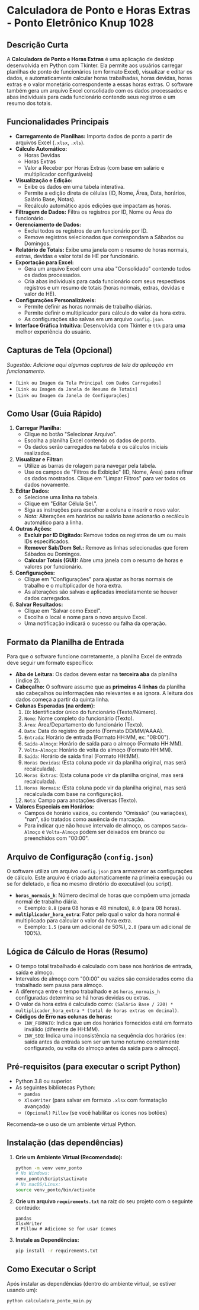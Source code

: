 # Calculadora de Ponto e Horas Extras - Ponto Eletrônico Knup 1028

## Descrição Curta

A **Calculadora de Ponto e Horas Extras** é uma aplicação de desktop desenvolvida em Python com Tkinter. Ela permite aos usuários carregar planilhas de ponto de funcionários (em formato Excel), visualizar e editar os dados, e automaticamente calcular horas trabalhadas, horas devidas, horas extras e o valor monetário correspondente a essas horas extras. O software também gera um arquivo Excel consolidado com os dados processados e abas individuais para cada funcionário contendo seus registros e um resumo dos totais.

## Funcionalidades Principais

* **Carregamento de Planilhas:** Importa dados de ponto a partir de arquivos Excel (`.xlsx`, `.xls`).
* **Cálculo Automático:**
    * Horas Devidas
    * Horas Extras
    * Valor a Receber por Horas Extras (com base em salário e multiplicador configuráveis)
* **Visualização e Edição:**
    * Exibe os dados em uma tabela interativa.
    * Permite a edição direta de células (ID, Nome, Área, Data, horários, Salário Base, Notas).
    * Recálculo automático após edições que impactam as horas.
* **Filtragem de Dados:** Filtra os registros por ID, Nome ou Área do funcionário.
* **Gerenciamento de Dados:**
    * Exclui todos os registros de um funcionário por ID.
    * Remove registros selecionados que correspondam a Sábados ou Domingos.
* **Relatório de Totais:** Exibe uma janela com o resumo de horas normais, extras, devidas e valor total de HE por funcionário.
* **Exportação para Excel:**
    * Gera um arquivo Excel com uma aba "Consolidado" contendo todos os dados processados.
    * Cria abas individuais para cada funcionário com seus respectivos registros e um resumo de totais (horas normais, extras, devidas e valor de HE).
* **Configurações Personalizáveis:**
    * Permite definir as horas normais de trabalho diárias.
    * Permite definir o multiplicador para cálculo do valor da hora extra.
    * As configurações são salvas em um arquivo `config.json`.
* **Interface Gráfica Intuitiva:** Desenvolvida com Tkinter e `ttk` para uma melhor experiência do usuário.

## Capturas de Tela (Opcional)

*Sugestão: Adicione aqui algumas capturas de tela da aplicação em funcionamento.*

* `[Link ou Imagem da Tela Principal com Dados Carregados]`
* `[Link ou Imagem da Janela de Resumo de Totais]`
* `[Link ou Imagem da Janela de Configurações]`

## Como Usar (Guia Rápido)

1.  **Carregar Planilha:**
    * Clique no botão "Selecionar Arquivo".
    * Escolha a planilha Excel contendo os dados de ponto.
    * Os dados serão carregados na tabela e os cálculos iniciais realizados.
2.  **Visualizar e Filtrar:**
    * Utilize as barras de rolagem para navegar pela tabela.
    * Use os campos de "Filtros de Exibição" (ID, Nome, Área) para refinar os dados mostrados. Clique em "Limpar Filtros" para ver todos os dados novamente.
3.  **Editar Dados:**
    * Selecione uma linha na tabela.
    * Clique em "Editar Célula Sel.".
    * Siga as instruções para escolher a coluna e inserir o novo valor.
    * *Nota:* Alterações em horários ou salário base acionarão o recálculo automático para a linha.
4.  **Outras Ações:**
    * **Excluir por ID Digitado:** Remove todos os registros de um ou mais IDs especificados.
    * **Remover Sab/Dom Sel.:** Remove as linhas selecionadas que forem Sábados ou Domingos.
    * **Calcular Totais (GUI):** Abre uma janela com o resumo de horas e valores por funcionário.
5.  **Configurações:**
    * Clique em "Configurações" para ajustar as horas normais de trabalho e o multiplicador de hora extra.
    * As alterações são salvas e aplicadas imediatamente se houver dados carregados.
6.  **Salvar Resultados:**
    * Clique em "Salvar como Excel".
    * Escolha o local e nome para o novo arquivo Excel.
    * Uma notificação indicará o sucesso ou falha da operação.

## Formato da Planilha de Entrada

Para que o software funcione corretamente, a planilha Excel de entrada deve seguir um formato específico:

* **Aba de Leitura:** Os dados devem estar na **terceira aba** da planilha (índice 2).
* **Cabeçalho:** O software assume que as **primeiras 4 linhas** da planilha são cabeçalhos ou informações não relevantes e as ignora. A leitura dos dados começa a partir da quinta linha.
* **Colunas Esperadas (na ordem):**
    1.  `ID`: Identificador único do funcionário (Texto/Número).
    2.  `Nome`: Nome completo do funcionário (Texto).
    3.  `Área`: Área/Departamento do funcionário (Texto).
    4.  `Data`: Data do registro de ponto (Formato DD/MM/AAAA).
    5.  `Entrada`: Horário de entrada (Formato HH:MM, ex: "08:00").
    6.  `Saída-Almoço`: Horário de saída para o almoço (Formato HH:MM).
    7.  `Volta-Almoço`: Horário de volta do almoço (Formato HH:MM).
    8.  `Saída`: Horário de saída final (Formato HH:MM).
    9.  `Horas Devidas`: (Esta coluna pode vir da planilha original, mas será recalculada).
    10. `Horas Extras`: (Esta coluna pode vir da planilha original, mas será recalculada).
    11. `Horas Normais`: (Esta coluna pode vir da planilha original, mas será recalculada com base na configuração).
    12. `Nota`: Campo para anotações diversas (Texto).
* **Valores Especiais em Horários:**
    * Campos de horário vazios, ou contendo "Omissão" (ou variações), "nan", são tratados como ausência de marcação.
    * Para indicar que não houve intervalo de almoço, os campos `Saída-Almoço` e `Volta-Almoço` podem ser deixados em branco ou preenchidos com "00:00".

## Arquivo de Configuração (`config.json`)

O software utiliza um arquivo `config.json` para armazenar as configurações de cálculo. Este arquivo é criado automaticamente na primeira execução ou se for deletado, e fica no mesmo diretório do executável (ou script).

* **`horas_normais_h`**: Número decimal de horas que compõem uma jornada normal de trabalho diária.
    * Exemplo: `8.8` (para 08 horas e 48 minutos), `8.0` (para 08 horas).
* **`multiplicador_hora_extra`**: Fator pelo qual o valor da hora normal é multiplicado para calcular o valor da hora extra.
    * Exemplo: `1.5` (para um adicional de 50%), `2.0` (para um adicional de 100%).

## Lógica de Cálculo de Horas (Resumo)

* O tempo total trabalhado é calculado com base nos horários de entrada, saída e almoço.
* Intervalos de almoço com "00:00" ou vazios são considerados como dia trabalhado sem pausa para almoço.
* A diferença entre o tempo trabalhado e as `horas_normais_h` configuradas determina se há horas devidas ou extras.
* O valor da hora extra é calculado como: `(Salário Base / 220) * multiplicador_hora_extra * (total de horas extras em decimal)`.
* **Códigos de Erro nas colunas de horas:**
    * `INV_FORMATO`: Indica que um dos horários fornecidos está em formato inválido (diferente de HH:MM).
    * `INV_SEQ`: Indica uma inconsistência na sequência dos horários (ex: saída antes da entrada sem ser um turno noturno corretamente configurado, ou volta do almoço antes da saída para o almoço).

## Pré-requisitos (para executar o script Python)

* Python 3.8 ou superior.
* As seguintes bibliotecas Python:
    * `pandas`
    * `XlsxWriter` (para salvar em formato `.xlsx` com formatação avançada)
    * `(Opcional)` `Pillow` (se você habilitar os ícones nos botões)

Recomenda-se o uso de um ambiente virtual Python.

## Instalação (das dependências)

1.  **Crie um Ambiente Virtual (Recomendado):**
    ```bash
    python -m venv venv_ponto
    # No Windows:
    venv_ponto\Scripts\activate
    # No macOS/Linux:
    source venv_ponto/bin/activate
    ```
2.  **Crie um arquivo `requirements.txt`** na raiz do seu projeto com o seguinte conteúdo:
    ```
    pandas
    XlsxWriter
    # Pillow # Adicione se for usar ícones
    ```
3.  **Instale as Dependências:**
    ```bash
    pip install -r requirements.txt
    ```

## Como Executar o Script

Após instalar as dependências (dentro do ambiente virtual, se estiver usando um):
```bash
python calculadora_ponto_main.py
